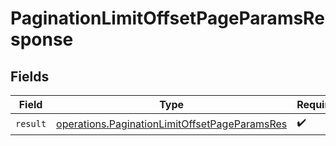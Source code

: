 # PaginationLimitOffsetPageParamsResponse


## Fields

| Field                                                                                                          | Type                                                                                                           | Required                                                                                                       | Description                                                                                                    |
| -------------------------------------------------------------------------------------------------------------- | -------------------------------------------------------------------------------------------------------------- | -------------------------------------------------------------------------------------------------------------- | -------------------------------------------------------------------------------------------------------------- |
| `result`                                                                                                       | [operations.PaginationLimitOffsetPageParamsRes](../../models/operations/paginationlimitoffsetpageparamsres.md) | :heavy_check_mark:                                                                                             | N/A                                                                                                            |